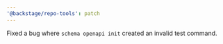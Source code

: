 ```yaml
---
'@backstage/repo-tools': patch
---
```


Fixed a bug where `schema openapi init` created an invalid test command.
